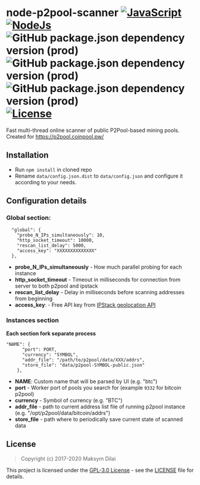 # node-p2pool-scanner [![JavaScript](https://img.shields.io/badge/language-JavaScript-yellow?labelColor=323330)](https://en.wikipedia.org/wiki/JavaScript) [![NodeJs](https://img.shields.io/badge/runtime-Node.js-brightgreen)](https://en.wikipedia.org/wiki/Node.js) ![GitHub package.json dependency version (prod)](https://img.shields.io/github/package-json/dependency-version/mdilai/node-p2pool-scanner/bluebird) ![GitHub package.json dependency version (prod)](https://img.shields.io/github/package-json/dependency-version/mdilai/node-p2pool-scanner/lodash) ![GitHub package.json dependency version (prod)](https://img.shields.io/github/package-json/dependency-version/mdilai/node-p2pool-scanner/express) [![License](https://img.shields.io/github/license/mdilai/node-p2pool-scanner.svg)](LICENSE)

Fast multi-thread online scanner of public P2Pool-based mining pools. Created for https://p2pool.coinpool.pw/

## Installation
* Run
`npm install` in cloned repo
* Rename `data/config.json.dist` to `data/config.json` and configure it according to your needs.

## Configuration details

### Global section:
```
  "global": {
    "probe_N_IPs_simultaneously": 10,
    "http_socket_timeout": 10000,
    "rescan_list_delay": 5000,
    "access_key": "XXXXXXXXXXXXXX"
  },
```

* **probe_N_IPs_simultaneously** - How much parallel probing for each instance
* **http_socket_timeout** - Timeout in milliseconds for connection from server to both p2pool and ipstack
* **rescan_list_delay** - Delay in milliseconds before scanning addresses from beginning
* **access_key**: - Free API key from [IPStack geolocation API](https://ipstack.com/)

### Instances section
**Each section fork separate process**
``` 
"NAME": {
      "port": PORT,
      "currency": "SYMBOL",
      "addr_file": "/path/to/p2pool/data/XXX/addrs",
      "store_file": "data/p2pool-SYMBOL-public.json"
    },
```
* **NAME**: Custom name that will be parsed by UI (e.g. "btc")
* **port** - Worker port of pools you search for (example `9332` for bitcoin p2pool)
* **currency** - Symbol of currency (e.g. "BTC")
* **addr_file** - path to current address list file of running p2pool instance (e.g. "/opt/p2pool/data/bitcoin/addrs")
* **store_file** - path where to periodically save current state of scanned data

## License

> Copyright (c) 2017-2020 Maksym Dilai

This project is licensed under the [GPL-3.0 License](https://opensource.org/licenses/GPL-3.0) - see the [LICENSE](LICENSE) file for details.
